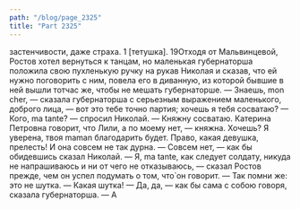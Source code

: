 ```yaml
---
path: "/blog/page_2325"
title: "Part 2325"
---
```


застенчивости, даже страха.
1 [тетушка].
19Отходя от Мальвинцевой, Ростов хотел вернуться к танцам, но маленькая губернаторша положила свою пухленькую ручку на рукав Николая и сказав, что ей нужно поговорить с ним, повела его в диванную, из которой бывшие в ней вышли тотчас же, чтобы не мешать губернаторше.
— Знаешь, mon cher, — сказала губернаторша с серьезным выражением маленького, доброго лица, — вот это тебе точно партия; хочешь я тебя сосватаю?
— Кого, ma tante? — спросил Николай.
— Княжну сосватаю. Катерина Петровна говорит, что Лили, а по моему нет, — княжна. Хочешь? Я уверена, твоя maman благодарить будет. Право, какая девушка, прелесть! И она совсем не так дурна.
— Совсем нет, — как бы обидевшись сказал Николай. — Я, ma tante, как следует солдату, никуда не напрашиваюсь и ни от чего не отказываюсь, — сказал Ростов прежде, чем он успел подумать о том, что̀ он говорит.
— Так помни же: это не шутка.
— Какая шутка!
— Да, да, — как бы сама с собою говоря, сказала губернаторша. — А 
